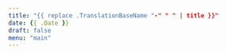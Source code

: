 ```yaml
---
title: "{{ replace .TranslationBaseName "-" " " | title }}"
date: {{ .Date }}
draft: false
menu: "main"
---
```



